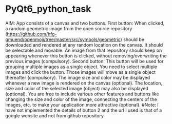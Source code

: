 # PyQt6_python_task
AIM:
App consists of a canvas and two buttons.
First button: When clicked, a random geometric image from the open source repository (https://github.com/hfg-gmuend/openmoji/tree/master/src/symbols/geometric) should be downloaded and rendered at any random location on the canvas. It should be selectable and movable. An image from that repository should keep on appearing whenever this button is clicked, without removing/overwriting the previous images (compulsory).
Second button: This button will be used for grouping multiple images as a single object. You need to select multiple images and click the button. Those images will move as a single object thereafter (compulsory).
The image size and color may be displayed whenever a new image is rendered on the canvas (optional).
The location, size and color of the selected image (object) may also be displayed (optional).
You are free to include various other features and buttons like changing the size and color of the image, connecting the centers of the images, etc. to make your application more attractive (optional).
#Note:
I have not implemented the details of button 2 and the url I used is that of a google website and not from github repository
